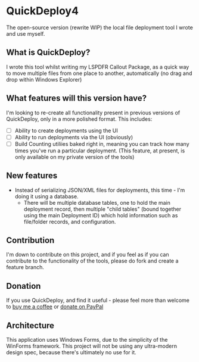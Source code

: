 # QuickDeploy4
The open-source version (rewrite WIP) the local file deployment tool I wrote and use myself. 

## What is QuickDeploy?
I wrote this tool whilst writing my LSPDFR Callout Package, as a quick way to move multiple files from one place to another, automatically (no drag and drop within Windows Explorer)

## What features will this version have?
I'm looking to re-create all functionality present in previous versions of QuickDeploy, only in a more polished format. This includes: 
- [ ] Ability to create deployments using the UI
- [ ] Ability to run deployments via the UI (obviously) 
- [ ] Build Counting utiliies baked right in, meaning you can track how many times you've run a particular deployment. (This feature, at present, is only available on my private version of the tools)

## New features
- Instead of serializing JSON/XML files for deployments, this time - I'm doing it using a database. 
  - There will be multiple database tables, one to hold the main deployment record, then multiple "child tables" (bound together using the main Deployment ID) which hold information such as file/folder records, and configuration.


## Contribution
I'm down to contribute on this project, and if you feel as if you can contribute to the functionality of the tools, please do fork and create a feature branch.

## Donation
If you use QuickDeploy, and find it useful - please feel more than welcome to [buy me a coffee](https://buymeacoffee.com/maxplayle) or [donate on PayPal](https://paypal.me/thatmaxplayle)
 
## Architecture
This application uses Windows Forms, due to the simplicity of the WinForms framework. This project will not be using any ultra-modern design spec, because
there's ultimately no use for it. 

